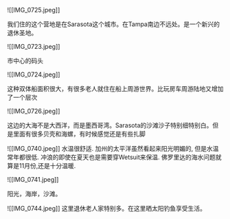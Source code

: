 

![[IMG_0725.jpeg]]

我们住的这个营地是在Sarasota这个城市。在Tampa南边不远处。是一个新兴的退休圣地。

![[IMG_0723.jpeg]]

市中心的码头

![[IMG_0724.jpeg]]


这种双体船面积很大，有很多老人就住在船上周游世界。比玩房车周游陆地又增加了一个层次

![[IMG_0726.jpeg]]

这边的大海不是大西洋，而是墨西哥湾。Sarasota的沙滩沙子特别细特别白。但是里面有很多贝壳和海螺，有时候感觉还是有些扎脚

![[IMG_0740.jpeg]]
水温很舒适. 加州的太平洋虽然看起来阳光明媚的, 但是水温常年都很低. 冲浪的即使在夏天也是需要穿Wetsuit来保温. 佛罗里达的海水问题就算是11月份,还是十分温暖.


![[IMG_0741.jpeg]]

阳光，海岸，沙滩。

![[IMG_0744.jpeg]]
这里退休老人家特别多。在这里晒太阳钓鱼享受生活。

